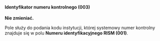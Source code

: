 #### Identyfikator numeru kontrolnego (003)

**Nie zmieniać.**

Pole służy do podania kodu instytucji, której systemowy numer kontrolny znajduje się w polu **Numeru identyfikacyjnego RISM (001)**.
